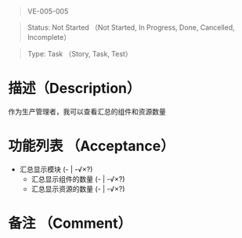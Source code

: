 > VE-005-005

> Status: Not Started （Not Started, In Progress, Done, Cancelled, Incomplete）

> Type: Task （Story, Task, Test）

# 描述（Description）
作为生产管理者，我可以查看汇总的组件和资源数量

# 功能列表 （Acceptance）
* 汇总显示模块 (- | -√×?)
  * 汇总显示组件的数量 (- | -√×?)
  * 汇总显示资源的数量 (- | -√×?)

# 备注 （Comment）

